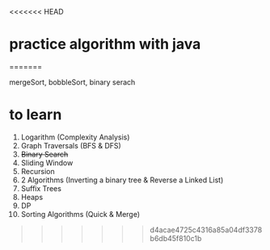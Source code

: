 <<<<<<< HEAD
# practice algorithm with java
=======

mergeSort, bobbleSort, binary serach


# to learn

1. Logarithm (Complexity Analysis)
2. Graph Traversals (BFS & DFS)
3. <del>Binary Search</del>
4. Sliding Window 
5. Recursion
6. 2 Algorithms (Inverting a binary tree & Reverse a Linked List)
7. Suffix Trees
8. Heaps
9.  DP
10. Sorting Algorithms (Quick & Merge)
>>>>>>> d4acae4725c4316a85a04df3378b6db45f810c1b
